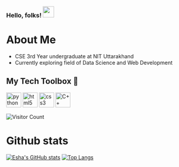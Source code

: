 ### Hello, folks! <img src="https://raw.githubusercontent.com/MartinHeinz/MartinHeinz/master/wave.gif" width="30px">


<!--
**eshasachan18/eshasachan18** is a ✨ _special_ ✨ repository because its `README.md` (this file) appears on your GitHub profile.

Here are some ideas to get you started:

- 🔭 I’m currently working on ...
- 🌱 I’m currently learning ...
- 👯 I’m looking to collaborate on ...
- 🤔 I’m looking for help with ...
- 💬 Ask me about ...
- 📫 How to reach me: ...
- 😄 Pronouns: ...
- ⚡ Fun fact: ...
-->
# About Me
<ul>
  <li>CSE 3rd Year undergraduate at NIT Uttarakhand</li>
  <li>Currently exploring field of Data Science and Web Development</li>
    </ul>
  <h2> My Tech Toolbox 🧰 </h2>

<p align="left">
<img src="https://cdn3.iconfinder.com/data/icons/logos-and-brands-adobe/512/267_Python-512.png" alt="python" width="40" height="40"/> 
<img src="https://upload.wikimedia.org/wikipedia/commons/thumb/6/61/HTML5_logo_and_wordmark.svg/512px-HTML5_logo_and_wordmark.svg.png" alt="html5" height="40"/> 
<img src="https://upload.wikimedia.org/wikipedia/commons/thumb/d/d5/CSS3_logo_and_wordmark.svg/1200px-CSS3_logo_and_wordmark.svg.png" alt="css3" height="40"/> 
<img src="https://i.pinimg.com/originals/99/f8/87/99f887833c475448723d3c9ac16c179b.png" alt="C++" width="40" height="40"/> 

</p>
   
![Visitor Count](https://profile-counter.glitch.me/{eshasachan18}/count.svg)

# Github stats
[![Esha's GitHub stats](https://github-readme-stats.vercel.app/api?username=eshasachan18&theme=radical)](https://github.com/eshasachan18/github-readme-stats)
[![Top Langs](https://github-readme-stats.vercel.app/api/top-langs/?username=eshasachan18&layout=compact&theme=radical)](https://github.com/eshasachan18/github-readme-stats)
